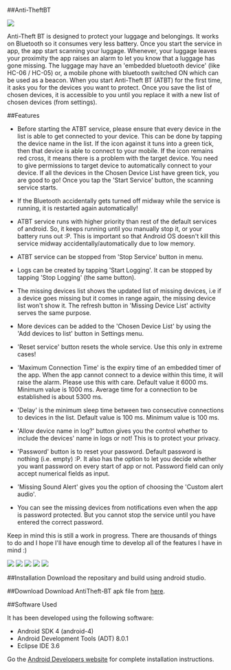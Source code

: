 ##Anti-TheftBT

[![](https://cloud.githubusercontent.com/assets/5080310/13058029/3b984b52-d446-11e5-8a91-dd9aac989359.png)](https://cloud.githubusercontent.com/assets/5080310/13058029/3b984b52-d446-11e5-8a91-dd9aac989359.png)

Anti-Theft BT is designed to protect your luggage and belongings. It works on Bluetooth so it consumes very less battery. Once you start the service in app, the app start scanning your luggage. Whenever, your luggage leaves your proximity the app raises an alarm to let you know that a luggage has gone missing. The luggage may have an 'embedded bluetooth device' (like HC-06 / HC-05) or, a mobile phone with bluetooth switched ON which can be used as a beacon. When you start Anti-Theft BT (ATBT) for the first time, it asks you for the devices you want to protect. Once you save the list of chosen devices, it is accessible to you until you replace it with a new list of chosen devices (from settings).

##Features

- Before starting the ATBT service, please ensure that every device in the list is able to get connected to your device. This can be done by tapping the device name in the list. If the icon against it tuns into a green tick, then that device is able to connect to your mobile. If the icon remains red cross, it means there is a problem with the target device. You need to give permissions to target device to automatically connect to your device. If all the devices in the Chosen Device List have green tick, you are good to go! Once you tap the 'Start Service' button, the scanning service starts.

- If the Bluetooth accidentally gets turned off midway while the service is running, it is restarted again automatically!

- ATBT service runs with higher priority than rest of the default services of android. So, it keeps running until you manually stop it, or your battery runs out :P. This is important so that Android OS doesn't kill this service midway accidentally/automatically due to low memory.

- ATBT service can be stopped from 'Stop Service' button in menu.

- Logs can be created by tapping 'Start Logging'. It can be stopped by tapping 'Stop Logging' (the same button).

- The missing devices list shows the updated list of missing devices, i.e if a device goes missing but it comes in range again, the missing device list won't show it. The refresh button in 'Missing Device List' activity serves the same purpose.

- More devices can be added to the 'Chosen Device List' by using the 'Add devices to list' button in Settings menu.

- 'Reset service' button resets the whole service. Use this only in extreme cases!

- 'Maximum Connection Time' is the expiry time of an embedded timer of the app. When the app cannot connect to a device within this time, it will raise the alarm. Please use this with care. Default value it 6000 ms. Minimum value is 1000 ms. Average time for a connection to be established is about 5300 ms.

- 'Delay' is the minimum sleep time between two consecutive connections to devices in the list. Default value is 100 ms. Minimum value is 100 ms.

- 'Allow device name in log?' button gives you the control whether to include the devices' name in logs or not! This is to protect your privacy.

- 'Password' button is to reset your password. Default password is nothing (i.e. empty) :P. It also has the option to let you decide whether you want password on every start of app or not. Password field can only accept numerical fields as input.

- 'Missing Sound Alert' gives you the option of choosing the 'Custom alert audio'.

- You can see the missing devices from notifications even when the app is password protected. But you cannot stop the service until you have entered the correct password.



Keep in mind this is still a work in progress. There are thousands of things to do and I hope I'll have enough time to develop all of the features I have in mind :)

<!-- | [![VideoBlocks](https://d1ow200m9i3wyh.cloudfront.net/img/assets/videoblocks/images/logo.png)]()  | [![AudioBlocks](https://dtyn3c8zjrx01.cloudfront.net/img/assets/audioblocks/images/logo.png)] | [![GraphicStock](http://www.graphicstock.com/images/logo.jpg)] |
|:---:|:---:|:---:| -->

[![](https://cloud.githubusercontent.com/assets/5080310/13068988/8b042a70-d4a6-11e5-9f65-6b7e7cb8b33f.png)](https://cloud.githubusercontent.com/assets/5080310/13068988/8b042a70-d4a6-11e5-9f65-6b7e7cb8b33f.png)
[![](https://cloud.githubusercontent.com/assets/5080310/13068989/8b046666-d4a6-11e5-90e4-6569086c05b7.png)](https://cloud.githubusercontent.com/assets/5080310/13068989/8b046666-d4a6-11e5-90e4-6569086c05b7.png)
[![](https://cloud.githubusercontent.com/assets/5080310/13068984/8aae17fc-d4a6-11e5-971d-a214f057bfd3.png)](https://cloud.githubusercontent.com/assets/5080310/13068984/8aae17fc-d4a6-11e5-971d-a214f057bfd3.png)
[![](https://cloud.githubusercontent.com/assets/5080310/13068989/8b046666-d4a6-11e5-90e4-6569086c05b7.png)](https://cloud.githubusercontent.com/assets/5080310/13068989/8b046666-d4a6-11e5-90e4-6569086c05b7.png)
[![](https://cloud.githubusercontent.com/assets/5080310/13068990/8b05305a-d4a6-11e5-8b61-d37ea8d6463e.png)](https://cloud.githubusercontent.com/assets/5080310/13068990/8b05305a-d4a6-11e5-8b61-d37ea8d6463e.png)
<!-- [![](https://cloud.githubusercontent.com/assets/5080310/13068987/8b03c30a-d4a6-11e5-83a4-f6b8b7090b4a.png)](https://cloud.githubusercontent.com/assets/5080310/13068987/8b03c30a-d4a6-11e5-83a4-f6b8b7090b4a.png) -->


##Installation
Download the repositary and build using android studio.

##Download
Download AntiTheft-BT apk file from [here](https://sourceforge.net/projects/antitheftbt/files/Anti-Theft%20BT.apk/download).

##Software Used

It has been developed using the following software:

  * Android SDK 4 (android-4)
  * Android Development Tools (ADT) 8.0.1
  * Eclipse IDE 3.6

Go the [Android Developers website][android_developers_website] for complete installation instructions.


[android_developers_website]: http://d.android.com/sdk/installing.html
